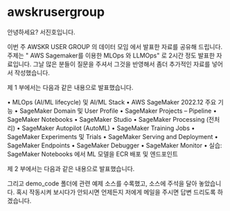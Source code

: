 # awskrusergroup

안녕하세요? 서진호입니다. 

이번 주 AWSKR USER GROUP 의 데이터 모임 에서 발표한 자료를 공유해 드립니다.
주제는 " AWS Sagemaker를 이용한 MLOps 와 LLMOps" 로 2시간 정도 발표한 자료입니다.
그날 많은 분들이 질문을 주셔서 그것을 반영해서 좀더 추가적인 자료를 넣어서 작성했습니다.

제 1 부에서는 다음과 같은 내용으로 발표했습니다.

• MLOps (AI/ML lifecycle) 및 AI/ML Stack • AWS SageMaker 2022.12 주요 기능
• SageMaker Domain 및 User Profile • SageMaker Projects – Pipeline
• SageMaker Notebooks
• SageMaker Studio
• SageMaker Processing (전처리)
• SageMaker Autopilot (AutoML)
• SageMaker Training Jobs
• SageMaker Experiments 및 Trials
• SageMaker Serving and Deployment • SageMaker Endpoints
• SageMaker Debugger
• SageMaker Monitor
• 실습: SageMaker Notebooks 에서 ML 모델을 ECR 배포 및 엔드포인트


제 2 부에서는 다음과 같은 내용으로 발표했습니다.


그리고 demo_code 폴더에 관련 예제 소스를 수록했고, 소스에 주석을 달아 놓았습니다. 
혹시 작동시켜 보시다가 안되시면 언제든지 저에게 메일을 주시면 답변 드리도록 하겠습니다.
